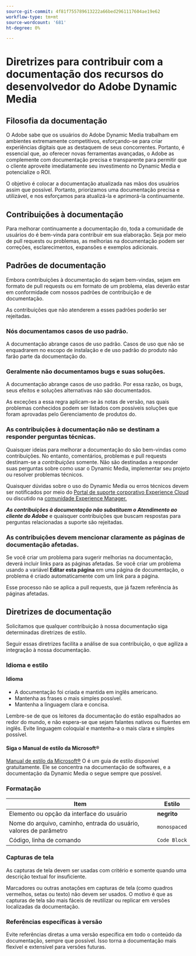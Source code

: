 ```yaml
---
source-git-commit: 4f81f755789613222a66bed2961117604ae19e62
workflow-type: tm+mt
source-wordcount: '681'
ht-degree: 0%

---
```

# Diretrizes para contribuir com a documentação dos recursos do desenvolvedor do Adobe Dynamic Media

## Filosofia da documentação

O Adobe sabe que os usuários do Adobe Dynamic Media trabalham em ambientes extremamente competitivos, esforçando-se para criar experiências digitais que as destaquem de seus concorrentes. Portanto, é essencial que, ao oferecer novas ferramentas avançadas, o Adobe as complemente com documentação precisa e transparente para permitir que o cliente aproveite imediatamente seu investimento no Dynamic Media e potencialize o ROI.

O objetivo é colocar a documentação atualizada nas mãos dos usuários assim que possível. Portanto, priorizamos uma documentação precisa e utilizável, e nos esforçamos para atualizá-la e aprimorá-la continuamente.

## Contribuições à documentação

Para melhorar continuamente a documentação do, toda a comunidade de usuários do é bem-vinda para contribuir em sua elaboração. Seja por meio de pull requests ou problemas, as melhorias na documentação podem ser correções, esclarecimentos, expansões e exemplos adicionais.

## Padrões de documentação

Embora contribuições à documentação do sejam bem-vindas, sejam em formato de pull requests ou em formato de um problema, elas deverão estar em conformidade com nossos padrões de contribuição e de documentação.

As contribuições que não atenderem a esses padrões poderão ser rejeitadas.

### Nós documentamos casos de uso padrão.

A documentação abrange casos de uso padrão. Casos de uso que não se enquadrarem no escopo de instalação e de uso padrão do produto não farão parte da documentação do.

### Geralmente não documentamos bugs e suas soluções.

A documentação abrange casos de uso padrão. Por essa razão, os bugs, seus efeitos e soluções alternativas não são documentados.

As exceções a essa regra aplicam-se às notas de versão, nas quais problemas conhecidos podem ser listados com possíveis soluções que foram aprovadas pelo Gerenciamento de produtos do.

### As contribuições à documentação não se destinam a responder perguntas técnicas.

Quaisquer ideias para melhorar a documentação do são bem-vindas como contribuições. No entanto, comentários, problemas e pull requests destinam-se a *contribuições* somente. Não são destinadas a responder suas perguntas sobre como usar o Dynamic Media, implementar seu projeto ou resolver problemas técnicos.

Quaisquer dúvidas sobre o uso do Dynamic Media ou erros técnicos devem ser notificados por meio do [Portal de suporte corporativo Experience Cloud](https://experienceleague.adobe.com/pt-br?support-solution=General&support-tab=home#support) ou discutido na [comunidade Experience Manager.](https://experienceleaguecommunities.adobe.com/t5/adobe-experience-manager/ct-p/adobe-experience-manager-community?profile.language=pt)

***As contribuições à documentação não substituem o Atendimento ao cliente do Adobe*** e quaisquer contribuições que buscam respostas para perguntas relacionadas a suporte são rejeitadas.

### As contribuições devem mencionar claramente as páginas de documentação afetadas.

Se você criar um problema para sugerir melhorias na documentação, deverá incluir links para as páginas afetadas. Se você criar um problema usando a variável **Editar esta página** em uma página de documentação, o problema é criado automaticamente com um link para a página.

Esse processo não se aplica a pull requests, que já fazem referência às páginas afetadas.

## Diretrizes de documentação

Solicitamos que qualquer contribuição à nossa documentação siga determinadas diretrizes de estilo.

Seguir essas diretrizes facilita a análise de sua contribuição, o que agiliza a integração à nossa documentação.

### Idioma e estilo

#### Idioma

* A documentação foi criada e mantida em inglês americano.
* Mantenha as frases o mais simples possível.
* Mantenha a linguagem clara e concisa.

Lembre-se de que os leitores da documentação do estão espalhados ao redor do mundo, e não espera-se que sejam falantes nativos ou fluentes em inglês. Evite linguagem coloquial e mantenha-a o mais clara e simples possível.

#### Siga o Manual de estilo da Microsoft®

[Manual de estilo da Microsoft®](https://learn.microsoft.com/en-us/style-guide/welcome/) O é um guia de estilo disponível gratuitamente. Ele se concentra na documentação de softwares, e a documentação da Dynamic Media o segue sempre que possível.

### Formatação

| Item | Estilo |
|---|---|
| Elemento ou opção da interface do usuário | **negrito** |
| Nome do arquivo, caminho, entrada do usuário, valores de parâmetro | `monospaced` |
| Código, linha de comando | ```Code Block``` |

### Capturas de tela

As capturas de tela devem ser usadas com critério e somente quando uma descrição textual for insuficiente.

Marcadores ou outras anotações em capturas de tela (como quadros vermelhos, setas ou texto) não devem ser usados. O motivo é que as capturas de tela são mais fáceis de reutilizar ou replicar em versões localizadas da documentação.

### Referências específicas à versão

Evite referências diretas a uma versão específica em todo o conteúdo da documentação, sempre que possível. Isso torna a documentação mais flexível e extensível para versões futuras.